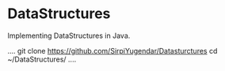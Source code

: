 # DataStructures
Implementing DataStructures in Java.

....
git clone https://github.com/SirpiYugendar/Datasturctures
cd ~/DataStructures/
....
